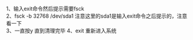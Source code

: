 1、输入exit命令然后提示需要fsck  <br>
2、fsck -b 32768 /dev/sda1  注意这里的sda1是输入exit命令之后提示的，注意看一下<br>
3、一直按y 直到清理完毕
4、exit 重新进入系统